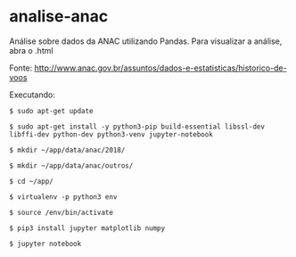 # analise-anac

Análise sobre dados da ANAC utilizando Pandas. Para visualizar a análise, abra o .html

Fonte: http://www.anac.gov.br/assuntos/dados-e-estatisticas/historico-de-voos 

Executando:

```$ sudo apt-get update```

```$ sudo apt-get install -y python3-pip build-essential libssl-dev libffi-dev python-dev python3-venv jupyter-notebook```

```$ mkdir ~/app/data/anac/2018/```

```$ mkdir ~/app/data/anac/outros/```

```$ cd ~/app/```

```$ virtualenv -p python3 env```

```$ source /env/bin/activate```

```$ pip3 install jupyter matplotlib numpy```

```$ jupyter notebook```
